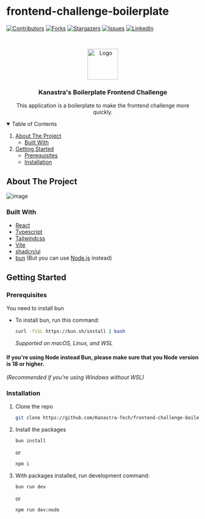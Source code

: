 # frontend-challenge-boilerplate

[![Contributors][contributors-shield]][contributors-url]
[![Forks][forks-shield]][forks-url]
[![Stargazers][stars-shield]][stars-url]
[![Issues][issues-shield]][issues-url]
[![LinkedIn][linkedin-shield]][linkedin-url]


<!-- PROJECT -->
<br />
<p align="center">
  
  <img src="https://avatars.githubusercontent.com/u/96804932?s=200&v=4" alt="Logo" width="80" height="80">
  
  <h3 align="center">Kanastra's Boilerplate Frontend Challenge</h3>

  <p align="center">
     This application is a boilerplate to make the frontend challenge more quickly.
    <br />
  </p>
</p>

<!-- TABLE OF CONTENTS -->
<details open="open">
  <summary>Table of Contents</summary>
  <ol>
    <li>
      <a href="#about-the-project">About The Project</a>
      <ul>
        <li><a href="#built-with">Built With</a></li>
      </ul>
    </li>
    <li>
      <a href="#getting-started">Getting Started</a>
      <ul>
        <li><a href="#prerequisites">Prerequisites</a></li>
        <li><a href="#installation">Installation</a></li>
      </ul>
    </li>
  </ol>
</details>


<!-- ABOUT THE PROJECT -->
## About The Project

![image](https://github.com/Kanastra-Tech/frontend-challenge-boilerplate/assets/39869298/c6b0185b-89ec-4f59-85cc-779d30159ed6)

### Built With

* [React](https://reactjs.org/)
* [Typescript](https://www.typescriptlang.org/)
* [Tailwindcss](https://tailwindcss.com/)
* [Vite](https://vitejs.dev)
* [shadcn/ui](https://ui.shadcn.com/)
* [bun](https://bun.sh/) (But you can use [Node.js](https://nodejs.org/en) instead)

<!-- GETTING STARTED -->
## Getting Started

### Prerequisites

You need to install bun

* To install bun, run this command:
  ```sh
  curl -fsSL https://bun.sh/install | bash
  ```
  _Supported on macOS, Linux, and WSL_

#### If you're using Node instead Bun, please make sure that you Node version is 18 or higher. 
_(Recommended if you're using Windows without WSL)_

### Installation

1. Clone the repo
   ```sh
   git clone https://github.com/Kanastra-Tech/frontend-challenge-boilerplate.git
   ```
2. Install the packages
   ```sh
   bun install
   ```
   or
   
   ```sh
   npm i
   ```
3. With packages installed, run development command:
    ```sh
    bun run dev
    ```
    or
    
    ```sh
    npm run dev:node
    ```
<!-- MARKDOWN LINKS & IMAGES -->
<!-- https://www.markdownguide.org/basic-syntax/#reference-style-links -->
[contributors-shield]: https://img.shields.io/github/contributors/Kanastra-Tech/frontend-challenge-boilerplate.svg?style=for-the-badge
[contributors-url]: https://github.com/Kanastra-Tech/frontend-challenge-boilerplate/graphs/contributors
[forks-shield]: https://img.shields.io/github/forks/Kanastra-Tech/frontend-challenge-boilerplate.svg?style=for-the-badge
[forks-url]: https://github.com/Kanastra-Tech/frontend-challenge-boilerplate/network/members
[stars-shield]: https://img.shields.io/github/stars/Kanastra-Tech/frontend-challenge-boilerplate.svg?style=for-the-badge
[stars-url]: https://github.com/Kanastra-Tech/frontend-challenge-boilerplate/stargazers
[issues-shield]: https://img.shields.io/github/issues/Kanastra-Tech/frontend-challenge-boilerplate.svg?style=for-the-badge
[issues-url]: https://github.com/Kanastra-Tech/frontend-challenge-boilerplate/issues
[linkedin-shield]: https://img.shields.io/badge/-LinkedIn-black.svg?style=for-the-badge&logo=linkedin&colorB=555
[linkedin-url]: https://www.linkedin.com/company/kanastra/
